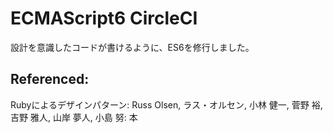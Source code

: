 # ECMAScript6 CircleCI
設計を意識したコードが書けるように、ES6を修行しました。

## Referenced:
Rubyによるデザインパターン: Russ Olsen, ラス・オルセン, 小林 健一, 菅野 裕, 吉野 雅人, 山岸 夢人, 小島 努: 本
